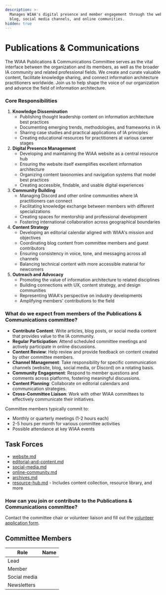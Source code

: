 ```yaml
---
description: >-
  Manages WIAA's digital presence and member engagement through the website,
  blog, social media channels, and online communities.
hidden: true
---
```


# Publications & Communications

The WIAA Publications & Communications Committee serves as the vital interface between the organization and its members, as well as the broader IA community and related professional fields. We create and curate valuable content, facilitate knowledge sharing, and connect information architecture practitioners worldwide. Join us to help shape the voice of our organization and advance the field of information architecture.

### Core Responsibilities

1. **Knowledge Dissemination**
   * Publishing thought leadership content on information architecture best practices
   * Documenting emerging trends, methodologies, and frameworks in IA
   * Sharing case studies and practical applications of IA principles
   * Creating educational resources for practitioners at various career stages
2. **Digital Presence Management**
   * Developing and maintaining the WIAA website as a central resource hub
   * Ensuring the website itself exemplifies excellent information architecture
   * Organizing content taxonomies and navigation systems that model best practices
   * Creating accessible, findable, and usable digital experiences
3. **Community Building**
   * Managing Discord and other online communities where IA practitioners can connect
   * Facilitating knowledge exchange between members with different specializations
   * Creating spaces for mentorship and professional development
   * Fostering international collaboration across geographical boundaries
4. **Content Strategy**
   * Developing an editorial calendar aligned with WIAA's mission and objectives
   * Coordinating blog content from committee members and guest contributors
   * Ensuring consistency in voice, tone, and messaging across all channels
   * Balancing technical content with more accessible material for newcomers
5. **Outreach and Advocacy**
   * Promoting the value of information architecture to related disciplines
   * Building connections with UX, content strategy, and design communities
   * Representing WIAA's perspective on industry developments
   * Amplifying members' contributions to the field

### What do we expect from members of the Publications & Communications committee?

* **Contribute Content**: Write articles, blog posts, or social media content that provides value to the IA community.
* **Regular Participation**: Attend scheduled committee meetings and actively participate in online discussions.
* **Content Review**: Help review and provide feedback on content created by other committee members.
* **Channel Management**: Take responsibility for specific communication channels (website, blog, social media, or Discord) on a rotating basis.
* **Community Engagement**: Respond to member questions and comments across platforms, fostering meaningful discussions.
* **Content Planning**: Collaborate on editorial calendars and communication strategies.
* **Cross-Committee Liaison**: Work with other WIAA committees to effectively communicate their initiatives.

Committee members typically commit to:

* Monthly or quarterly meetings (1-2 hours each)
* 2-5 hours per month for various committee activities
* Possible attendance at key WIAA events

## Task Forces

* [website.md](website.md "mention")
* [editorial-and-content.md](editorial-and-content.md "mention")
* [social-media.md](social-media.md "mention")
* [online-community.md](online-community.md "mention")
* [archives.md](archives.md "mention")
* [resource-hub.md](resource-hub.md "mention") - Includes content collection, resource library, and more

### How can you join or contribute to the Publications & Communications committee?

Contact the committee chair or volunteer liaison and fill out the [volunteer application form](https://forms.worldiaday.org/volunteer-signup).

## Committee Members

| Role         | Name |
| ------------ | ---- |
| Lead         |      |
| Member       |      |
| Social media |      |
| Newsletters  |      |
